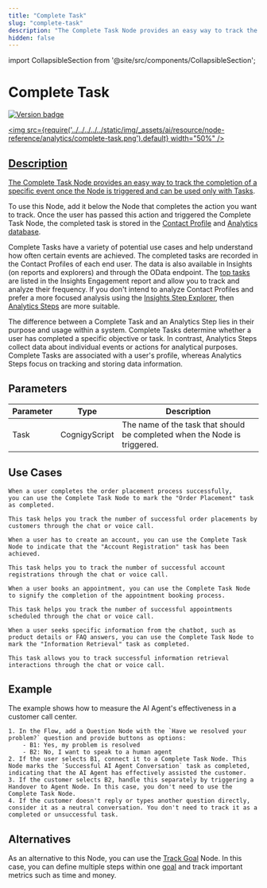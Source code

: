 ```yaml
---
title: "Complete Task"
slug: "complete-task"
description: "The Complete Task Node provides an easy way to track the completion of a specific event, once the Node is triggered."
hidden: false
---
```

import CollapsibleSection from '@site/src/components/CollapsibleSection';


# Complete Task

<a href="../../../../release-notes/4.90.md" /><img src="https://img.shields.io/badge/Updated in-v4.90-blue.svg" alt="Version badge" />

<img src={require('../../../../../static/img/_assets/ai/resource/node-reference/analytics/complete-task.png').default} width="50%" />

## Description

The Complete Task Node provides an easy way
to track the completion of a specific event once the Node is triggered
and can be used only with [Tasks](../../../analyze/goals-and-tasks/tasks.md).

To use this Node, add it below the Node that completes the action you want to track.
Once the user has passed this action and triggered the Complete Task Node,
the completed task is stored in the [Contact Profile](../../../analyze/contact-profiles.md) and [Analytics database](../../../analyze/collecting-data.md).

Complete Tasks have a variety of potential use cases and help understand how often certain events are achieved.
The completed tasks are recorded in the Contact Profiles of each end user.
The data is also available in Insights (on reports and explorers) and through the OData endpoint.
The [top tasks](../../../../insights/reports/engagement.md#tasks-reached) are listed in the Insights Engagement report
and allow you to track and analyze their frequency. 
If you don't intend to analyze Contact Profiles and prefer a more focused analysis using the [Insights Step Explorer](../../../../insights/explorers/step.md), then [Analytics Steps](../../../analyze/collecting-data.md#analytics-steps) are more suitable.

The difference between a Complete Task and an Analytics Step lies in their purpose and usage within a system. Complete Tasks determine whether a user has completed a specific objective or task. In contrast, Analytics Steps collect data about individual events or actions for analytical purposes. Complete Tasks are associated with a user's profile, whereas Analytics Steps focus on tracking and storing data information.

## Parameters

| Parameter | Type          | Description                                                               |
|-----------|---------------|---------------------------------------------------------------------------|
| Task      | CognigyScript | The name of the task that should be completed when the Node is triggered. |

## Use Cases

<CollapsibleSection title="Order Placement">

    When a user completes the order placement process successfully,
    you can use the Complete Task Node to mark the "Order Placement" task as completed.
    
    This task helps you track the number of successful order placements by customers through the chat or voice call.
    

</CollapsibleSection>


<CollapsibleSection title="Account Registration">

    When a user has to create an account, you can use the Complete Task Node to indicate that the "Account Registration" task has been achieved.
    
    This task helps you to track the number of successful account registrations through the chat or voice call.
    

</CollapsibleSection>


<CollapsibleSection title="Appointment Booking">

    When a user books an appointment, you can use the Complete Task Node to signify the completion of the appointment booking process.
    
    This task helps you track the number of successful appointments scheduled through the chat or voice call.
    

</CollapsibleSection>


<CollapsibleSection title="Information Retrieval">

    When a user seeks specific information from the chatbot, such as product details or FAQ answers, you can use the Complete Task Node to mark the "Information Retrieval" task as completed.
    
    This task allows you to track successful information retrieval interactions through the chat or voice call.
    

</CollapsibleSection>


## Example

The example shows how to measure the AI Agent's effectiveness in a customer call center.

<CollapsibleSection title="Measuring AI Agent Effectiveness">

    1. In the Flow, add a Question Node with the `Have we resolved your problem?` question and provide buttons as options:
        - B1: Yes, my problem is resolved
        - B2: No, I want to speak to a human agent
    2. If the user selects B1, connect it to a Complete Task Node. This Node marks the `Successful AI Agent Conversation` task as completed, indicating that the AI Agent has effectively assisted the customer.
    3. If the customer selects B2, handle this separately by triggering a Handover to Agent Node. In this case, you don't need to use the Complete Task Node.
    4. If the customer doesn't reply or types another question directly, consider it as a neutral conversation. You don't need to track it as a completed or unsuccessful task.

</CollapsibleSection>


## Alternatives

As an alternative to this Node, you can use the [Track Goal](track-goal.md) Node. 
In this case, you can define multiple steps within one [goal](../../../analyze/goals-and-tasks/goals.md) and track important metrics such as time and money.